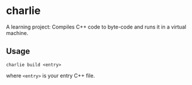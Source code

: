 # charlie
A learning project: Compiles C++ code to byte-code and runs it in a virtual machine.


## Usage

`charlie build <entry>`

where `<entry>` is your entry C++ file.
